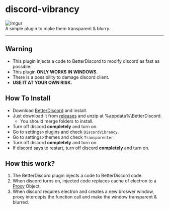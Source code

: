 # discord-vibrancy

![Imgur](https://i.imgur.com/6IxuQaW.png)  
A simple plugin to make them transparent & blurry.

----

## Warning
* This plugin injects a code to BetterDiscord to modify discord as fast as possible.  
* This plugin **ONLY WORKS IN WINDOWS**.  
* There is a possibility to damage discord client.  
* **USE IT AT YOUR OWN RISK.**

## How To Install
* Download [BetterDiscord](https://betterdiscord.net) and install.
* Just download it from [releases](https://github.com/HelloWorld017/discord-vibrancy/releases) and unzip at %appdata%\BetterDiscord.  
	* You should merge folders to install.
* Turn off discord **completely** and turn on.  
* Go to settings>plugins and check `DiscordVibrancy`.  
* Go to settings>themes and check `Transparenter`.  
* Turn off discord **completely** and turn on.  
* If discord says to restart, turn off discord **completely** and turn on.

## How this work?
1. The BetterDiscord plugin injects a code to BetterDiscord code.  
2. When discord turns on, injected code replaces cache of electron to a [Proxy](https://developer.mozilla.org/ko/docs/Web/JavaScript/Reference/Global_Objects/Proxy) Object.  
3. When discord requires electron and creates a new broswer window, proxy intercepts the function call and make the window transparent & blurred.
